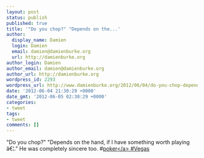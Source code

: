 ```yaml
---
layout: post
status: publish
published: true
title: '"Do you chop?" "Depends on the...'
author:
  display_name: Damien
  login: Damien
  email: damien@damienburke.org
  url: http://damienburke.org
author_login: Damien
author_email: damien@damienburke.org
author_url: http://damienburke.org
wordpress_id: 2293
wordpress_url: http://www.damienburke.org/2012/06/04/do-you-chop-depends-on-the/
date: '2012-06-04 21:30:29 +0000'
date_gmt: '2012-06-05 02:30:29 +0000'
categories:
- tweet
tags:
- tweet
comments: []
---
```

<p>"Do you chop?" "Depends on the hand, if I have something worth playing &acirc;&euro;&brvbar;." He was completely sincere too. #<a href="http:&#47;&#47;search.twitter.com&#47;search?q=%23poker" class="aktt_hashtag">poker<&#47;a> #Vegas</p>
